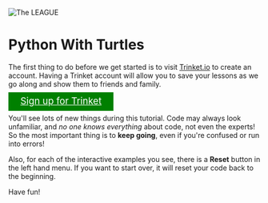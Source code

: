 

![The LEAGUE](https://www.jointheleague.org/wp-content/uploads/2022/01/logo1.png)


# Python With Turtles

The first thing to do before we get started is to visit [Trinket.io](https://trinket.io) to create an account. Having a Trinket account will allow
you to save your lessons as we go along and show them to friends and
family. 

<span style="background-color: green; padding: 10px 24px; margin-bottom: 10px; margin-right: 10px;">
    <a href="https://trinket.io/signup" target="_blank" style="color: white; font-size: 14pt; align-items: center; gap: 10px;">
        Sign up for Trinket
    </a>
</span>

You'll see lots of new things during this tutorial.  Code may always look
unfamiliar, and *no one knows everything* about code, not even the experts!
So the most important thing is to **keep going**, even if you're confused or
run into errors!

Also, for each of the interactive examples you see, there is a **Reset**
button in the left hand menu.  If you want to start over, it will reset your
code back to the beginning.

Have fun!


